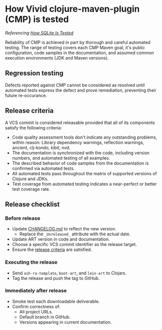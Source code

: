 # How Vivid clojure-maven-plugin (CMP) is tested

_Referencing [How SQLite Is Tested](https://www.sqlite.org/testing.html)_

Reliability of CMP is achieved in part by thorough and careful automated testing.
The range of testing covers each CMP Maven goal, it's public configuration, code samples in the documentation, and assumed common execution environments (JDK and Maven versions).



## Regression testing

Defects reported against CMP cannot be considered as resolved until automated tests express the defect and prove remediation, preventing their future re-occurance.



## Release criteria

A VCS commit is considered releasable provided that all of its components satisfy the following criteria:

- Code quality assessment tools don't indicate any outstanding problems, within reason: Library dependency warnings, reflection warnings, ancient, clj-kondo, kibit, nvd.
- The documentation is synchronized with the code, including version numbers, and automated testing of all examples.
- The described behavior of code samples from the documentation is confirmed via automated tests.
- All automated tests pass throughout the matrix of supported versions of Clojure and JDKs.
- Test coverage from automated testing indicates a near-perfect or better test coverage rate.



## Release checklist

### Before release
- Update [CHANGELOG.md](CHANGELOG.md) to reflect the new version.
  - Replace the ``_Unreleased_`` attribute with the actual date.
- Update ART version in code and documentation.
- Choose a specific VCS commit identifier as the release target.
- Ensure the [release criteria](QUALITY.md) are satisfied.

### Executing the release
- Send ``ash-ra-template``, ``boot-art``, and ``lein-art`` to Clojars.
- Tag the release and push the tag to GitHub.

### Immediately after release
- Smoke test each downloadable deliverable.
- Confirm correctness of:
  - All project URLs.
  - Default branch in GitHub.
  - Versions appearing in current documentation.
